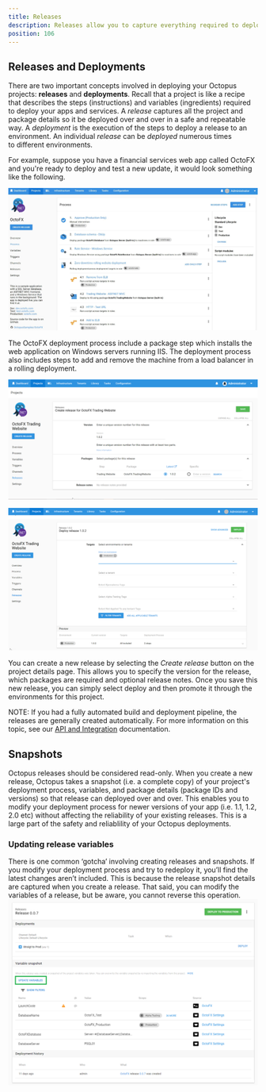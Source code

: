 ```yaml
---
title: Releases
description: Releases allow you to capture everything required to deploy a project in a repeatable and reliable manner.
position: 106
---
```


## Releases and Deployments

There are two important concepts involved in deploying your Octopus projects:  **releases** and **deployments**.  Recall that a project is like a recipe that describes the steps (instructions) and variables (ingredients) required to deploy your apps and services.  A _release_ captures all the project and package details so it be deployed over and over in a safe and repeatable way.  A _deployment_ is the execution of the steps to deploy a release to an environment.  An individual _release_ can be _deployed_ numerous times to different environments.  

For example, suppose you have a financial services web app called OctoFX and you're ready to deploy and test a new update, it would look something like the following.  

![OctoFX deployment process](octofx-deployment-process.png "width=500")

The OctoFX deployment process include a package step which installs the web application on Windows servers running IIS.  The deployment process also includes steps to add and remove the machine from a load balancer in a rolling deployment.

![Creating a release](octofx-create-release.png "width=500")

![Deploying a release to an evironment](octofx-deploy-release.png "width=500")

You can create a new release by selecting the _Create release_ button on the project details page.  This allows you to specify the version for the release, which packages are required and optional release notes.  Once you save this new release, you can simply select deploy and then promote it through the environments for this project.

NOTE: If you had a fully automated build and deployment pipeline, the releases are generally created automatically.  For more information on this topic, see our [API and Integration](/docs/api-and-integration/index.md) documentation.

## Snapshots

Octopus releases should be considered read-only.  When you create a new release, Octopus takes a snapshot (i.e. a complete copy) of your project's deployment process, variables, and package details (package IDs and versions) so that release can deployed over and over.  This enables you to modify your deployment process for newer versions of your app (i.e. 1.1, 1.2, 2.0 etc) without affecting the reliability of your existing releases.  This is a large part of the safety and reliablility of your Octopus deployments.

### Updating release variables
There is one common ‘gotcha’ involving creating releases and snapshots.  If you modify your deployment process and try to redeploy it, you’ll find the latest changes aren’t included.  This is because the release snapshot details are captured when you create a release.
That said, you can modify the variables of a release, but be aware, you cannot reverse this operation.  
![Edit release  variables](update-variables.png "width=500")
